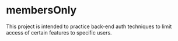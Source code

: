 # membersOnly
This project is intended to practice back-end auth techniques to limit access of certain features to specific users.
